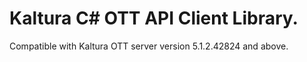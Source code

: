 # Kaltura C# OTT API Client Library.
Compatible with Kaltura OTT server version 5.1.2.42824 and above.
